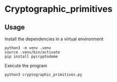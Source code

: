 # Cryptographic_primitives

## Usage

Install the dependencies in a virtual environment

```shell
python3 -m venv .venv
source .venv/bin/activate
pip install pycryptodome
```

Execute the program

```shell
python3 cryptographic_primitives.py
```

